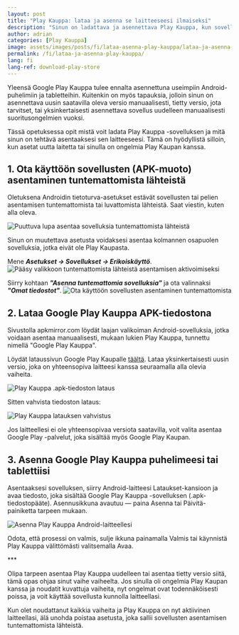 ```yaml
---
layout: post
title: "Play Kauppa: lataa ja asenna se laitteeseesi ilmaiseksi"
description: "Sinun on ladattava ja asennettava Play Kauppa, kun sovellus lakkaa toimimasta tai sitä ei ole olemassa Android-laitteellasi. Tässä on mitä sinun on tehtävä saadaksesi sen ilmaiseksi!"
author: adrian
categories: [Play Kauppa]
image: assets/images/posts/fi/lataa-asenna-play-kauppa/lataa-ja-asenna-play-kauppa_featured.webp
permalink: /fi/lataa-ja-asenna-play-kauppa/
lang: fi
lang-ref: download-play-store
---
```


Yleensä Google Play Kauppa tulee ennalta asennettuna useimpiin Android-puhelimiin ja tabletteihin. Kuitenkin on myös tapauksia, jolloin sinun on asennettava uusin saatavilla oleva versio manuaalisesti, tietty versio, jota tarvitset, tai yksinkertaisesti asennettava sovellus uudelleen manuaalisesti suoritusongelmien vuoksi.

Tässä opetuksessa opit mistä voit ladata Play Kauppa -sovelluksen ja mitä sinun on tehtävä asentaaksesi sen laitteeseesi. Tämä on hyödyllistä silloin, kun asetat uutta laitetta tai sinulla on ongelmia Play Kaupan kanssa.

## 1. Ota käyttöön sovellusten (APK-muoto) asentaminen tuntemattomista lähteistä

Oletuksena Androidin tietoturva-asetukset estävät sovellusten tai pelien asentamisen tuntemattomista tai luvattomista lähteistä. Saat viestin, kuten alla oleva.

<img alt="Puuttuva lupa asentaa sovelluksia tuntemattomista lähteistä" title="Puuttuva lupa asentaa sovelluksia tuntemattomista lähteistä" loading="lazy" class="article-image medium-width-img" src="{{site.baseurl}}/assets/images/posts/fi/lataa-asenna-play-kauppa/virhe-asennettaessa-tuntemattomasta-lahdeesta.webp">

Sinun on muutettava asetusta voidaksesi asentaa kolmannen osapuolen sovelluksia, jotka eivät ole Play Kaupasta.

Mene ***Asetukset → Sovellukset → Erikoiskäyttö***.
<img alt="Pääsy valikkoon tuntemattomista lähteistä asentamisen aktivoimiseksi" title="Pääsy valikkoon tuntemattomista lähteistä asentamisen aktivoimiseksi" loading="lazy" class="article-image large-width-img" src="{{site.baseurl}}/assets/images/posts/fi/lataa-asenna-play-kauppa/asetukset-tuntemattomista-lahdeista-asentamisen-mahdollistamiseksi.webp">

Siirry kohtaan ***"Asenna tuntemattomia sovelluksia"*** ja ota valinnaksi ***"Omat tiedostot"***.
<img alt="Ota käyttöön sovellusten asentaminen tuntemattomista " title="Ota käyttöön sovellusten asentaminen tuntemattomista " loading="lazy" class="article-image large-width-img" src="{{site.baseurl}}/assets/images/posts/fi/lataa-asenna-play-kauppa/mahdollista-apk-asennus-tuntemattomista-lahdeista.webp">

## 2. Lataa Google Play Kauppa APK-tiedostona

Sivustolla apkmirror.com löydät laajan valikoiman Android-sovelluksia, jotka voidaan asentaa manuaalisesti, mukaan lukien Play Kauppa, tunnettu nimellä "Google Play Kauppa".

Löydät lataussivun Google Play Kaupalle [täältä](https://www.apkmirror.com/apk/google-inc/google-play-store/). Lataa yksinkertaisesti uusin versio, joka on yhteensopiva laitteesi kanssa seuraamalla alla olevia vaiheita.

<img alt="Play Kauppa .apk-tiedoston lataus" title="Play Kauppa .apk-tiedoston lataus" loading="lazy" class="article-image large-width-img" src="{{site.baseurl}}/assets/images/posts/fi/lataa-asenna-play-kauppa/lataa-play-kauppa.webp">

Sitten vahvista tiedoston lataus:

<img alt="Play Kauppa latauksen vahvistus" title="Play Kauppa latauksen vahvistus" loading="lazy" class="article-image medium-width-img" src="{{site.baseurl}}/assets/images/posts/fi/lataa-asenna-play-kauppa/play-kauppa-latauksen-vahvistus.webp">


Jos laitteellesi ei ole yhteensopivaa versiota saatavilla, voit valita asentaa Google Play -palvelut, joka sisältää myös Google Play Kaupan.

## 3. Asenna Google Play Kauppa puhelimeesi tai tablettiisi

Asentaaksesi sovelluksen, siirry Android-laitteesi Lataukset-kansioon ja avaa tiedosto, joka sisältää Google Play Kauppa -sovelluksen (.apk-tiedostopääte). Asennusikkuna avautuu — paina Asenna tai Päivitä-painiketta tarpeen mukaan.

<img alt="Asenna Play Kauppa Android-laitteellesi" title="Asenna Play Kauppa Android-laitteellesi" loading="lazy" class="article-image medium-width-img" src="{{site.baseurl}}/assets/images/posts/fi/lataa-asenna-play-kauppa/asenna-play-kauppa-apk.webp">

Odota, että prosessi on valmis, sulje ikkuna painamalla Valmis tai käynnistä Play Kauppa välittömästi valitsemalla Avaa.

<div class="post-bottom-stars">***</div>

Olipa tarpeen asentaa Play Kauppa uudelleen tai asentaa tietty versio siitä, tämä opas ohjaa sinut vaihe vaiheelta. Jos sinulla oli ongelmia Play Kaupan kanssa ja noudatit kuvattuja vaiheita, nyt ongelmat ovat todennäköisesti poissa, ja voit käyttää sovellusta kunnolla laitteellasi.

Kun olet noudattanut kaikkia vaiheita ja Play Kauppa on nyt aktiivinen laitteellasi, älä unohda poistaa asetusta, joka sallii sovellusten asentamisen tuntemattomista lähteistä.
